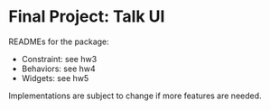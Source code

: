 # Final Project: Talk UI

READMEs for the package:

- Constraint: see hw3
- Behaviors: see hw4
- Widgets: see hw5

Implementations are subject to change if more features are needed.
